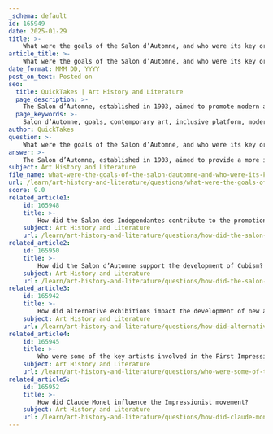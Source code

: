 ```yaml
---
_schema: default
id: 165949
date: 2025-01-29
title: >-
    What were the goals of the Salon d’Automne, and who were its key organizers?
article_title: >-
    What were the goals of the Salon d’Automne, and who were its key organizers?
date_format: MMM DD, YYYY
post_on_text: Posted on
seo:
  title: QuickTakes | Art History and Literature
  page_description: >-
    The Salon d’Automne, established in 1903, aimed to promote modern art and facilitate acceptance of new artistic ideas, showcasing diverse styles like Fauvism and Cubism while allowing artists such as Henri Matisse to present their work uniquely.
  page_keywords: >-
    Salon d’Automne, goals, contemporary art, inclusive platform, modern art, Fauvism, Cubism, Félix Vallotton, Gaston Bachelard, Henri Matisse, 20th-century art
author: QuickTakes
question: >-
    What were the goals of the Salon d’Automne, and who were its key organizers?
answer: >-
    The Salon d’Automne, established in 1903, aimed to provide a more inclusive platform for contemporary art, showcasing a diverse range of styles and movements, including Fauvism and Cubism. Its goals included promoting modern art, facilitating the acceptance of new artistic ideas, and allowing artists to present their work without the constraints of the traditional official Salon, which often favored established norms and styles.\n\nKey organizers of the Salon d’Automne included prominent artists such as:\n\n- **Félix Vallotton**: A painter and printmaker who played a significant role in the organization of the Salon.\n- **Gaston Bachelard**: A philosopher who contributed to the intellectual framework surrounding the exhibition.\n- **Henri Matisse**: An influential figure in modern art, Matisse not only exhibited his work at the Salon but also helped shape its direction.\n\nThe Salon d’Automne became a vital venue for the promotion of modern art, allowing artists like Matisse and Jean Metzinger to showcase their innovative works and contributing to the evolution of 20th-century art movements.
subject: Art History and Literature
file_name: what-were-the-goals-of-the-salon-dautomne-and-who-were-its-key-organizers.md
url: /learn/art-history-and-literature/questions/what-were-the-goals-of-the-salon-dautomne-and-who-were-its-key-organizers
score: 9.0
related_article1:
    id: 165948
    title: >-
        How did the Salon des Independantes contribute to the promotion of diverse art styles?
    subject: Art History and Literature
    url: /learn/art-history-and-literature/questions/how-did-the-salon-des-independantes-contribute-to-the-promotion-of-diverse-art-styles
related_article2:
    id: 165950
    title: >-
        How did the Salon d’Automne support the development of Cubism?
    subject: Art History and Literature
    url: /learn/art-history-and-literature/questions/how-did-the-salon-dautomne-support-the-development-of-cubism
related_article3:
    id: 165942
    title: >-
        How did alternative exhibitions impact the development of new art styles?
    subject: Art History and Literature
    url: /learn/art-history-and-literature/questions/how-did-alternative-exhibitions-impact-the-development-of-new-art-styles
related_article4:
    id: 165945
    title: >-
        Who were some of the key artists involved in the First Impressionist Exhibition, and what were their contributions?
    subject: Art History and Literature
    url: /learn/art-history-and-literature/questions/who-were-some-of-the-key-artists-involved-in-the-first-impressionist-exhibition-and-what-were-their-contributions
related_article5:
    id: 165952
    title: >-
        How did Claude Monet influence the Impressionist movement?
    subject: Art History and Literature
    url: /learn/art-history-and-literature/questions/how-did-claude-monet-influence-the-impressionist-movement
---
```


&nbsp;